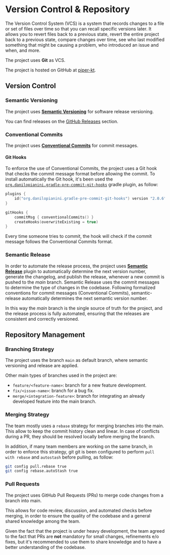 # Version Control & Repository

The Version Control System (VCS) is a system that records changes to a file or set of files over time so that you can recall specific versions later.
It allows you to revert files back to a previous state, revert the entire project back to a previous state, compare changes over time, see who last modified something that might be causing a problem, who introduced an issue and when, and more.

The project uses **Git** as VCS.

The project is hosted on GitHub at [piper-kt](https://github.com/zucchero-sintattico/piper-kt).

## Version Control

### Semantic Versioning

The project uses [**Semantic Versioning**](https://semver.org) for software release versioning.

You can find releases on the [GitHub Releases](https://github.com/zucchero-sintattico/piper-kt/releases) section.

### Conventional Commits

The project uses [**Conventional Commits**](https://www.conventionalcommits.org) for commit messages.

#### Git Hooks

To enforce the use of Conventional Commits, the project uses a Git hook that checks the commit message format before allowing the commit.
To install automatically the Git hook, it's been used the [`org.danilopianini.gradle-pre-commit-git-hooks`](https://plugins.gradle.org/plugin/org.danilopianini.gradle-pre-commit-git-hooks) gradle plugin, as follow:

```kotlin
plugins {
    id("org.danilopianini.gradle-pre-commit-git-hooks") version "2.0.6"
}

gitHooks {
    commitMsg { conventionalCommits() }
    createHooks(overwriteExisting = true)
}
```

Every time someone tries to commit, the hook will check if the commit message follows the Conventional Commits format.

### Semantic Release

In order to automate the release process, the project uses [**Semantic Release**](https://semantic-release.gitbook.io/semantic-release) plugin to automatically determine the next version number,
generate the changelog, and publish the release, whenever a new commit is pushed to the _main_ branch.
Semantic Release uses the commit messages to determine the type of changes in the codebase.
Following formalized conventions for commit messages (Conventional Commits), semantic-release automatically determines the next semantic version number.

In this way the _main_ branch is the single source of truth for the project, and the release process is fully automated, ensuring that the releases are consistent and correctly versioned.

## Repository Management

### Branching Strategy

The project uses the branch `main` as default branch, where semantic versioning and release are applied.

Other main types of branches used in the project are:

- `feature/<feature-name>`: branch for a new feature development.
- `fix/<issue-name>`: branch for a bug fix.
- `merge/<integration-feature>`: branch for integrating an already developed feature into the main branch.

### Merging Strategy

The team mostly uses a `rebase` strategy for merging branches into the main.
This allow to keep the commit history clean and linear.
In case of conflicts during a PR, they should be resolved locally before merging the branch.

In addition, if many team members are working on the same branch, in order to enforce this strategy, git git is been configured to perform `pull with rebase` and `autostash` before pulling, as follow:

```bash
git config pull.rebase true
git config rebase.autoStash true
```

### Pull Requests

The project uses GitHub Pull Requests (PRs) to merge code changes from a branch into main.

This allows for code review, discussion, and automated checks before merging, in order to ensure the quality of the codebase and a general shared knowledge among the team.

Given the fact that the project is under heavy development, the team agreed to the fact that PRs are **not** mandatory for small changes, refinements e/o fixes, but it's recommended to use them to share knowledge and to have a better understanding of the codebase.
